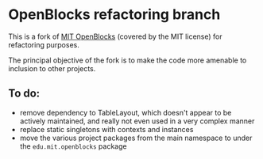 OpenBlocks refactoring branch
=============================

This is a fork of [MIT OpenBlocks](http://education.mit.edu/drupal/openblocks) (covered by the MIT license) for refactoring purposes.

The principal objective of the fork is to make the code more amenable to inclusion to other projects.

To do:
------

* remove dependency to TableLayout, which doesn't appear to be actively maintained, and really not even used in a very complex manner
* replace static singletons with contexts and instances
* move the various project packages from the main namespace to under the ``edu.mit.openblocks`` package
